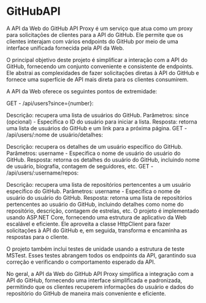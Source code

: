 # GitHubAPI
A API da Web do GitHub API Proxy é um serviço que atua como um proxy para solicitações de clientes para a API do GitHub. Ele permite que os clientes interajam com vários endpoints do GitHub por meio de uma interface unificada fornecida pela API da Web.

O principal objetivo deste projeto é simplificar a interação com a API do GitHub, fornecendo um conjunto conveniente e consistente de endpoints. Ele abstrai as complexidades de fazer solicitações diretas à API do GitHub e fornece uma superfície de API mais direta para os clientes consumirem.

A API da Web oferece os seguintes pontos de extremidade:

GET - /api/users?since={number}:

Descrição: recupera uma lista de usuários do GitHub.
Parâmetros: since (opcional) - Especifica o ID do usuário para iniciar a lista.
Resposta: retorna uma lista de usuários do GitHub e um link para a próxima página.
GET - /api/users/:nome de usuário/detalhes:

Descrição: recupera os detalhes de um usuário específico do GitHub.
Parâmetros: username - Especifica o nome de usuário do usuário do GitHub.
Resposta: retorna os detalhes do usuário do GitHub, incluindo nome de usuário, biografia, contagem de seguidores, etc.
GET - /api/users/:username/repos:

Descrição: recupera uma lista de repositórios pertencentes a um usuário específico do GitHub.
Parâmetros: username - Especifica o nome de usuário do usuário do GitHub.
Resposta: retorna uma lista de repositórios pertencentes ao usuário do GitHub, incluindo detalhes como nome do repositório, descrição, contagem de estrelas, etc.
O projeto é implementado usando ASP.NET Core, fornecendo uma estrutura de aplicativo da Web escalável e eficiente. Ele aproveita a classe HttpClient para fazer solicitações à API do GitHub e, em seguida, transforma e encaminha as respostas para o cliente.

O projeto também inclui testes de unidade usando a estrutura de teste MSTest. Esses testes abrangem todos os endpoints da API, garantindo sua correção e verificando o comportamento esperado da API.

No geral, a API da Web do GitHub API Proxy simplifica a integração com a API do GitHub, fornecendo uma interface simplificada e padronizada, permitindo que os clientes recuperem informações do usuário e dados do repositório do GitHub de maneira mais conveniente e eficiente.
